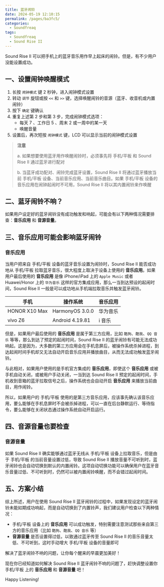 ```yaml
---
title: 蓝牙闹铃
date: 2024-05-19 12:10:15
permalink: /pages/ba3fc5/
categories: 
  - Soundfreaq
tags: 
  - Soundfreaq
  - Sound Rise II
---
```


Sound Rise II 可以把手机上的蓝牙音乐用作早上起床的闹铃。但是，有不少用户没能设置成功。

<!-- more -->

## 一、设置闹钟唤醒模式

1. 长按 `闹钟模式` 键 2 秒钟，进入闹钟模式设置
2. 转动 `调节` 旋钮或按 `<<` 和 `>>` 键，选择唤醒闹铃的音源（蓝牙、收音机或内置闹铃）
3. 按下 `确定` 键确认
4. 重复上述第 2 步和第 3 步，完成闹钟模式选项：
   - 每天 <font title="gray">7</font> 、工作日 <font title="gray">5</font> 、周末 <font title="gray">2</font> 或一周中的某一天
   - 唤醒音量
5. 设置后，再次短按 `闹钟模式` 键，LCD 可以显示当前的闹钟模式设置

> **注意**
>
> a. 如果想要使用蓝牙用作唤醒闹铃时，必须事先将 手机/平板 和 Sound Rise II 通过蓝牙进行配对
>
> b. 当蓝牙成功配对、闹铃完成蓝牙设置，Sound Rise II 将通过蓝牙播放当前 手机/平板 设备、当前音乐应用、当前音乐曲目。如果 手机/平板 设备的音乐应用在闹钟起闹时不可用，Sound Rise II 将以其内置闹铃来作唤醒

## 二、蓝牙闹铃不响？

如果用户设定好的蓝牙闹铃没有成功触发和响起，可能会有以下两种情况需要排查：**音乐应用** 和 **音源音量**。

<div style="page-break-after:always"></div>

## 三、音乐应用可能会影响蓝牙闹铃

### 音乐应用

当用户把来自 手机/平板 设备的蓝牙音乐设置为闹铃时，Sound Rise II 能否成功地从 手机/平板 拉取蓝牙音乐，很大程度上取决于设备上使用的 **音乐应用**。如果用户最后使用的 **音乐应用** 是像 iPhone/iPad 上的 `Apple Music` 或者 Huawei/Honor 上的 `华为音乐` 这样的官方集成应用，那么一当到达预设的起闹时间，Sound Rise II 一般是可以成功地从手机端拉取音乐并触发蓝牙闹铃。

| 手机          | 操作系统        | 音乐应用 |
| ------------- | --------------- | -------- |
| HONOR X10 Max | HarmonyOS 3.0.0 | 华为音乐 |
| vivo Z6       | Android 4.19.81 | i 音乐   |

但是，如果用户最后使用的 **音乐应用** 是属于第三方应用，比如 `酷狗`、`酷我`、`QQ 音乐` 等等，那么到达了预定的起闹时间，Sound Rise II 的蓝牙闹铃有可能无法成功响起。这是因为，大多数的第三方应用会在手机息屏后，被操作系统杀掉进程，到达起闹时间手机却又无法自动开启音乐应用并播放曲目，从而无法成功触发蓝牙闹铃。

与此相对，如果用户使用的是手机官方集成的 **音乐应用**，即使这个 **音乐应用** 或被手机自动关闭，或被用户手动关闭，一当到达 Sound Rise II 预定的起闹时间，手机收到音箱的蓝牙拉取信号之后，操作系统也会自动开启 **音乐应用** 来播放当前曲目，用作闹铃。

所以，如果用户的 手机/平板 使用的是第三方音乐应用，应该事先确认该音乐应用，要么能够在手机息屏时不会被杀掉进程，可以一直在后台静默运行、等待指令，要么能够在关闭状态通过操作系统自动开启运行。

<div style="page-break-after:always"></div>

## 四、音源音量也要检查

### 音源音量

如果 Sound Rise II 确实能够通过蓝牙无线从 手机/平板 设备上拉取音乐，但是由于 手机/平板 的当前音量设置过低，导致 Sound Rise II 播放音量不可听到时，蓝牙闹铃也会自动切换到默认的内置闹铃。这项自动切换功能可以确保用户在蓝牙音乐音量过低、不可听到时，仍然可以被内置闹铃唤醒，而不会错过起闹时间。

## 五、方案小结

综上所述，用户在使用 Sound Rise II 蓝牙闹铃的过程中，如果发现设定的蓝牙闹铃未能如期成功响起，而是自动切换到了内置铃声，我们建议用户检查以下两种情况：

- 手机/平板 设备上的 **音乐应用** 可以成功触发，特别需要注意测试那些来自第三方的音乐应用（比如 `酷狗`、`酷我`、`QQ 音乐` 等）
- **音源音量** 是否设置得过低，以致通过蓝牙传至 Sound Rise II 的音乐音量太低、不可听到，这时手动增大 手机/平板 设备的音量即可

解决了蓝牙闹铃不响的问题，让你每个醒来的早晨更加美好！

现在你已经知道如何解决 Sound Rise II 蓝牙闹铃不响的问题了，赶快调整设置你 手机/平板 上的 **音乐应用** 和 **音源音量** 吧！

Happy Listening!

<div style="page-break-after:always"></div>
